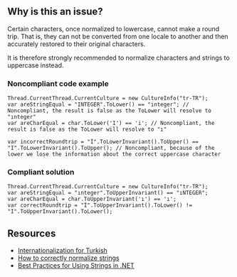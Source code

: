 ## Why is this an issue?

Certain characters, once normalized to lowercase, cannot make a round trip. That is, they can not be converted from one locale to another and then
accurately restored to their original characters.

It is therefore strongly recommended to normalize characters and strings to uppercase instead.

### Noncompliant code example

    Thread.CurrentThread.CurrentCulture = new CultureInfo("tr-TR");
    var areStringEqual = "INTEGER".ToLower() == "integer"; // Noncompliant, the result is false as the ToLower will resolve to "ınteger"
    var areCharEqual = char.ToLower('I') == 'i'; // Noncompliant, the result is false as the ToLower will resolve to "ı"
    
    var incorrectRoundtrip = "İ".ToLowerInvariant().ToUpper() == "I".ToLowerInvariant().ToUpper(); // Noncompliant, because of the lower we lose the information about the correct uppercase character

### Compliant solution

    Thread.CurrentThread.CurrentCulture = new CultureInfo("tr-TR");
    var areStringEqual = "ınteger".ToUpperInvariant() == "ıNTEGER";
    var areCharEqual = char.ToUpperInvariant('ı') == 'ı';
    var correctRoundtrip = "İ".ToUpperInvariant().ToLower() != "I".ToUpperInvariant().ToLower();

## Resources

-   [Internationalization for Turkish](http://www.i18nguy.com/unicode/turkish-i18n.html)
-   [How to correctly normalize
  strings](https://gingter.org/2018/07/10/how-to-correctly-normalize-strings-and-how-to-compare-them-in-net/)
-   [Best Practices
  for Using Strings in .NET](https://docs.microsoft.com/en-us/dotnet/standard/base-types/best-practices-strings#recommendations-for-string-usage)